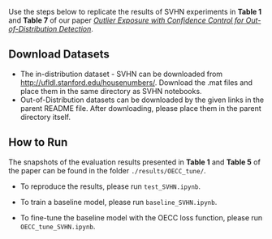 Use the steps below to replicate the results of SVHN experiments in <b>Table 1</b> and <b>Table 7</b> of our paper [_Outlier Exposure with Confidence Control for Out-of-Distribution Detection_](https://arxiv.org/abs/1906.03509).

## Download Datasets

- The in-distribution dataset - SVHN can be downloaded from http://ufldl.stanford.edu/housenumbers/. Download the .mat files and place them in the same directory as SVHN notebooks.
- Out-of-Distribution datasets can be downloaded by the given links in the parent README file. After downloading, please place them in the parent directory itself.


## How to Run
The snapshots of the evaluation results presented in <b>Table 1</b> and <b>Table 5</b> of the paper can be found in the folder `./results/OECC_tune/`.

* To reproduce the results, please run `test_SVHN.ipynb`. 

* To train a baseline model, please run `baseline_SVHN.ipynb`.

* To fine-tune the baseline model with the OECC loss function, please run `OECC_tune_SVHN.ipynb`.
